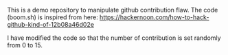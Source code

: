 

This is a demo repository to manipulate github contribution flaw. The code (boom.sh) is inspired from here: https://hackernoon.com/how-to-hack-github-kind-of-12b08a46d02e

I have modified the code so that the number of contribution is set randomly from 0 to 15.
